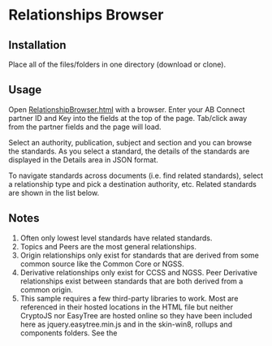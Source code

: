 # Relationships Browser
## Installation
Place all of the files/folders in one directory (download or clone).

## Usage
Open [RelationshipBrowser.html](./RelationshipBrowser.html) with a browser.  Enter your AB Connect partner ID and Key into the fields at the top of the page.  Tab/click away from the partner fields and the page
will load.

Select an authority, publication, subject and section and you can browse the standards.  As you select a standard, the details of the standards are displayed in the Details area in
JSON format.

To navigate standards across documents (i.e. find related standards), select a relationship type and pick a destination authority, etc.  Related standards are shown in the list below.

## Notes
1. Often only lowest level standards have related standards.
2. Topics and Peers are the most general relationships.
3. Origin relationships only exist for standards that are derived from some common source like the Common Core or NGSS.
4. Derivative relationships only exist for CCSS and NGSS.  Peer Derivative relationships exist between standards that are both derived from a common origin.
5. This sample requires a few third-party libraries to work. Most are referenced in their hosted locations in the HTML file but neither CryptoJS nor EasyTree are hosted online so they have been included here
as jquery.easytree.min.js and in the skin-win8, rollups and components folders. See the <script> statements at the top of the HTML file for details on the location of the project and licensing. Only
the modern Windows skin of EasyTree is included.  If you need other skins, see the EasyTree site and download the more complete set of files.


## Known Issues
1. Periodically Chrome claims that the page is unresponsive.  The page is still interactive so I haven't gotten to the bottom of why Chrome thinks it is not responding.
2. Internet Explorer users will need to enable "cross domain" scripting.  To do this, go to Internet Options, Security, Custom Level, scroll down to "Miscellaneous" and set
"Access data sources across domains" to *Enable*.  Alternatively another browser.
